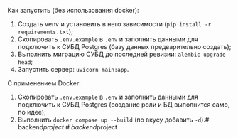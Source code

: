 Как запустить (без использования docker):
1. Создать venv и установить в него зависимости (`pip install -r requirements.txt`);
2. Скопировать `.env.example` в `.env` и заполнить данными для подключить к СУБД Postgres (базу данных предварительно создать);
3. Выполнить миграцию СУБД до последней ревизии: `alembic upgrade head`;
4. Запустить сервер: `uvicorn main:app`.

С применением Docker: 
1. Скопировать `.env.example` в `.env` и заполнить данными для подключить к СУБД Postgres (создание роли и БД выполнится само, по идее);
2. Выполнить `docker compose up --build` (по вкусу добавить `-d`).#   b a c k e n d _ p r o j e c t  
 #   b a c k e n d _ p r o j e c t  
 